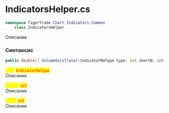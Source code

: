 
# IndicatorsHelper.cs
```csharp
namespace TigerTrade.Chart.Indicators.Common  
    class IndicatorsHelper
```

Описание

### Синтаксис
```csharp
public double[] VolumeOscillator(IndicatorMaType type, int shortN, int longN)
```

<mark style="color:yellow;">**`type`**</mark> <mark style="color:red;">`IndicatorMaType`</mark>  
 *Описание*  
  
<mark style="color:yellow;">**`shortN`**</mark> <mark style="color:red;">`int`</mark>  
 *Описание*  
  
<mark style="color:yellow;">**`longN`**</mark> <mark style="color:red;">`int`</mark>  
 *Описание*  
  

                    
                    